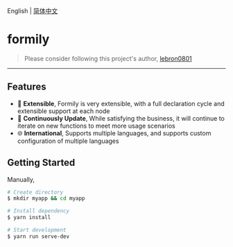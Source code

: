 English | [简体中文](./README.zh-CN.md)

# formily

> Please consider following this project's author, [lebron0801](https://github.com/lebron0801)

---

## Features

- 🎉 **Extensible**, Formily is very extensible, with a full declaration cycle and extensible support at each node
- 🚆 **Continuously Update**, While satisfying the business, it will continue to iterate on new functions to meet more usage scenarios
- 🌐 **International**, Supports multiple languages, and supports custom configuration of multiple languages

## Getting Started

Manually,

```bash
# Create directory
$ mkdir myapp && cd myapp

# Install dependency
$ yarn install

# Start development
$ yarn run serve-dev
```
